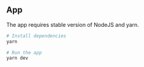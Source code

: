 ## App

The app requires stable version of NodeJS and yarn.

```bash
# Install dependencies
yarn

# Run the app
yarn dev
```
